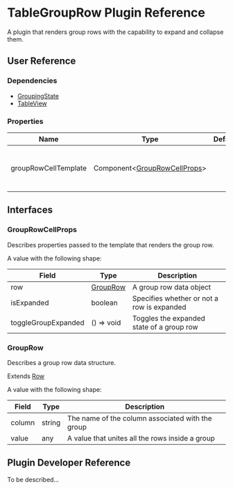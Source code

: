 # TableGroupRow Plugin Reference

A plugin that renders group rows with the capability to expand and collapse them.

## User Reference

### Dependencies

- [GroupingState](grouping-state.md)
- [TableView](table-view.md)

### Properties

Name | Type | Default | Description
-----|------|---------|------------
groupRowCellTemplate | Component&lt;[GroupRowCellProps](#group-row-cell-props)&gt; | | A component that renders the group row

## Interfaces

### <a name="group-row-cell-props"></a>GroupRowCellProps

Describes properties passed to the template that renders the group row.

A value with the following shape:

Field | Type | Description
------|------|------------
row | [GroupRow](#group-row) | A group row data object
isExpanded | boolean | Specifies whether or not a row is expanded
toggleGroupExpanded | () => void | Toggles the expanded state of a group row

### <a name="group-row"></a>GroupRow

Describes a group row data structure.

Extends [Row](datagrid.md#row)

A value with the following shape:

Field | Type | Description
------|------|------------
column | string | The name of the column associated with the group
value | any | A value that unites all the rows inside a group

## Plugin Developer Reference

To be described...
